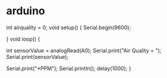 # arduino
int airquality = 0;
void setup()
{
  Serial.begin(9600);

}
void loop()
{

  int sensorValue = analogRead(A0);
  Serial.print("Air Quality = ");
  Serial.print(sensorValue);

  Serial.print("*PPM");
  Serial.println();
  delay(1000);
}


